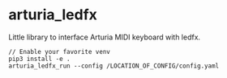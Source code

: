 # arturia_ledfx
Little library to interface Arturia MIDI keyboard with ledfx.

```
// Enable your favorite venv
pip3 install -e .
arturia_ledfx_run --config /LOCATION_OF_CONFIG/config.yaml
```
